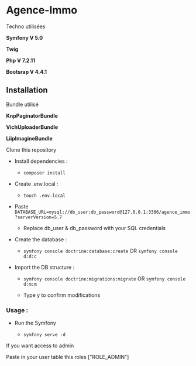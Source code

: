 # Agence-Immo

Techno utilisées

**Symfony V 5.0**

**Twig**

**Php V 7.2.11**

**Bootsrap V 4.4.1**

## Installation

Bundle utilisé 

**KnpPaginatorBundle**

**VichUploaderBundle**

**LiipImagineBundle**

Clone this repository

- Install dependencies :

    - `composer install`

- Create .env.local :

    - `touch .env.local`

- Paste 
`DATABASE_URL=mysql://db_user:db_password@127.0.0.1:3306/agence_immo?serverVersion=5.7`

    - Replace db_user & db_password with your SQL credentials

- Create the database :

    - `symfony console doctrine:database:create` OR `symfony console d:d:c`

- Import the DB structure :

    - `symfony console doctrine:migrations:migrate` OR `symfony console d:m:m`

    - Type y to confirm modifications

### Usage :

- Run the Symfony 

    - `symfony serve -d`



If you want access to admin 

Paste in your user table this roles ["ROLE_ADMIN"]